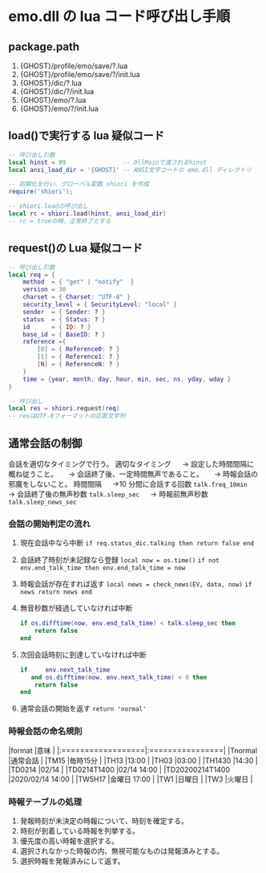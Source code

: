 # emo.dll の lua コード呼び出し手順

## package.path

1. {GHOST}/profile/emo/save/?.lua
2. {GHOST}/profile/emo/save/?/init.lua
3. {GHOST}/dic/?.lua
4. {GHOST}/dic/?/init.lua
5. {GHOST}/emo/?.lua
6. {GHOST}/emo/?/init.lua

## load()で実行する lua 疑似コード

```lua
-- 呼び出し引数
local hinst = 99                -- DllMainで渡されるhinst
local ansi_load_dir = '{GHOST}' -- ANSI文字コードの emo.dll ディレクトリ

-- 初期化を行い、グローバル変数 shiori を作成
require('shiori');

-- shiori.loadの呼び出し
local rc = shiori.load(hinst, ansi_load_dir)
-- rc = trueの時、正常終了とする
```

## request()の Lua 疑似コード

```lua
-- 呼び出し引数
local req = {
    method  = { "get" | "notify"  }
    version = 30
    charset = { Charset: "UTF-8" }
    security_level = { SecurityLevel: "local" }
    sender  = { Sender: ? }
    status  = { Status: ? }
    id      = { ID: ? }
    base_id = { BaseID: ? }
    reference ={
        [0] = { Reference0: ? }
        [1] = { Reference1: ? }
        [N] = { ReferenceN: ? }
    }
    time = {year, month, day, hour, min, sec, ns, yday, wday }
}

-- 呼び出し
local res = shiori.request(req)
-- resはUTF-8フォーマットの応答文字列
```

## 通常会話の制御

会話を適切なタイミングで行う。
適切なタイミング
　 → 設定した時間間隔に概ね従うこと。
　 → 会話終了後、一定時間無声であること。
　 → 時報会話の邪魔をしないこと。
時間間隔
　 →10 分間に会話する回数 `talk.freq_10min`
　 → 会話終了後の無声秒数 `talk.sleep_sec`
　 → 時報前無声秒数       `talk.sleep_news_sec`

### 会話の開始判定の流れ

1. 現在会話中なら中断
   `if req.status_dic.talking then return false end`

2. 会話終了時刻が未記録なら登録
   `local now = os.time()`
   `if not env.end_talk_time then env.end_talk_time = now`

3. 時報会話が存在すれば返す
   `local news = check_news(EV, data, now)`
   `if news return news end`

4. 無音秒数が経過していなければ中断
   ```lua
   if os.difftime(now, env.end_talk_time) < talk.sleep_sec then
       return false
   end
   ```

5. 次回会話時刻に到達していなければ中断
   ```lua
   if     env.next_talk_time
      and os.difftime(now, env.next_talk_time) < 0 then
       return false
   end
   ```

6. 通常会話の開始を返す
   `return 'normal'`


### 時報会話の命名規則

|format             |意味             |
|:==================|:================|
|Tnormal            |通常会話         |
|TM15               |毎時15分         |
|TH13               |13:00            |
|TH03               |03:00            |
|TH1430             |14:30            |
|TD0214             |02/14            |
|TD0214T1400        |02/14 14:00      |
|TD20200214T1400    |2020/02/14 14:00 |
|TW5H17             |金曜日 17:00     |
|TW1                |日曜日           |
|TW3                |火曜日           |

### 時報テーブルの処理

1. 発報時刻が未決定の時報について、時刻を確定する。
2. 時刻が到着している時報を列挙する。
3. 優先度の高い時報を選択する。
4. 選択されなかった時報の内、無視可能なものは発報済みとする。
5. 選択時報を発報済みにして返す。




